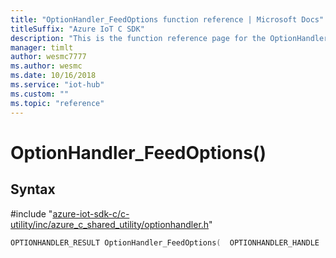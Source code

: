 ```yaml
---                             
title: "OptionHandler_FeedOptions function reference | Microsoft Docs" 
titleSuffix: "Azure IoT C SDK"            
description: "This is the function reference page for the OptionHandler_FeedOptions() function in the Azure IoT C SDK. This SDK is used with Azure IoT Hub and Azure IoT Hub Device Provisioning Service"            
manager: timlt                 
author: wesmc7777              
ms.author: wesmc               
ms.date: 10/16/2018                    
ms.service: "iot-hub"             
ms.custom: ""                
ms.topic: "reference"        
---                            
```


# OptionHandler_FeedOptions()

## Syntax

\#include "[azure-iot-sdk-c/c-utility/inc/azure_c_shared_utility/optionhandler.h](../optionhandler-h.md)"  
```C
OPTIONHANDLER_RESULT OptionHandler_FeedOptions(  OPTIONHANDLER_HANDLE  C2);
```

